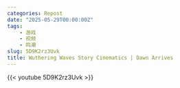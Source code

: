 ```yaml
---
categories: Repost
date: "2025-05-29T00:00:00Z"
tags:
    - 游戏
    - 视频
    - 鸣潮
slug: 5D9K2rz3Uvk
title: Wuthering Waves Story Cinematics | Dawn Arrives
---
```


{{< youtube 5D9K2rz3Uvk >}}
